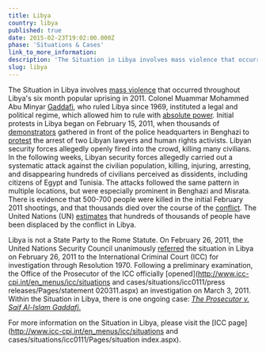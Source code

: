 ```yaml
---
title: Libya
country: libya
published: true
date: 2015-02-23T19:02:00.000Z
phase: 'Situations & Cases'
link_to_more_information:
description: 'The Situation in Libya involves mass violence that occurred throughout Libya’s six month popular uprising in 2011. Within the Libya situation, there is one ongoing case.'
slug: libya
---
```



The Situation in Libya involves [mass violence](http://www.huffingtonpost.com/2011/02/20/libya-protests-dozens-kil_n_825772.html) that occurred throughout Libya's six month popular uprising in 2011. Colonel Muammar Mohammed Abu Minyar [Gaddafi](http://www.bbc.com/news/world-africa-12688033), who ruled Libya since 1969, instituted a legal and political regime, which allowed him to rule with [absolute power](https://www.washingtonpost.com/world/middle_east/moammar-gaddafi-confirmed-dead-in-libya/2010/09/21/gIQAFOCV0L_story.html). Initial protests in Libya began on February 15, 2011, when thousands of [demonstrators](http://www.theguardian.com/world/2011/feb/20/libya-protests-benghazi-muammar-gaddafi) gathered in front of the police headquarters in Benghazi to [protest](http://www.cnn.com/2011/WORLD/africa/02/18/libya.protests/) the arrest of two Libyan lawyers and human rights activists. Libyan security forces allegedly openly fired into the crowd, killing many civilians. In the following weeks, Libyan security forces allegedly carried out a systematic attack against the civilian population, killing, injuring, arresting, and disappearing hundreds of civilians perceived as dissidents, including citizens of Egypt and Tunisia. The attacks followed the same pattern in multiple locations, but were especially prominent in Benghazi and Misrata. There is evidence that 500-700 people were killed in the initial February 2011 shootings, and that thousands died over the course of the [conflict](https://www.hrw.org/world-report/2011/country-chapters/libya). The United Nations (UN) [estimates](http://www.un.org/apps/news/story.asp?NewsID=51391#.V2gJMD9UMt8) that hundreds of thousands of people have been displaced by the conflict in Libya.

Libya is not a State Party to the Rome Statute. On February 26, 2011, the United Nations Security Council unanimously [referred](http://www.icc-cpi.int/NR/rdonlyres/081A9013-B03D-4859-9D61-5D0B0F2F5EFA/0/1970Eng.pdf) the situation in Libya on February 26, 2011 to the International Criminal Court (ICC) for investigation through Resolution 1970. Following a preliminary examination, the Office of the Prosecutor of the ICC officially [opened](http://www.icc-cpi.int/en_menus/icc/situations and cases/situations/icc0111/press releases/Pages/statement 020311.aspx) an investigation on March 3, 2011. Within the Situation in Libya, there is one ongoing case: *[The Prosecutor v. Saif Al-Islam Gaddaf](https://www.aba-icc.org/accused/saif-al-islam-gaddafi/)*[*i*.](https://www.aba-icc.org/accused/abdullah-al-senussi/)

For more information on the Situation in Libya, please visit the [ICC page](http://www.icc-cpi.int/en_menus/icc/situations and cases/situations/icc0111/Pages/situation index.aspx).